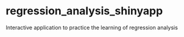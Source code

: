 # regression_analysis_shinyapp
Interactive application to practice the learning of regression analysis

